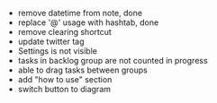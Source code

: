 - remove datetime from note, done 
- replace '@' usage with hashtab, done 
- remove clearing shortcut 
- update twitter tag  
- Settings is not visible 
- tasks in backlog group are not counted in progress 
- able to drag tasks between groups 
- add "how to use" section 
- switch button to diagram 
